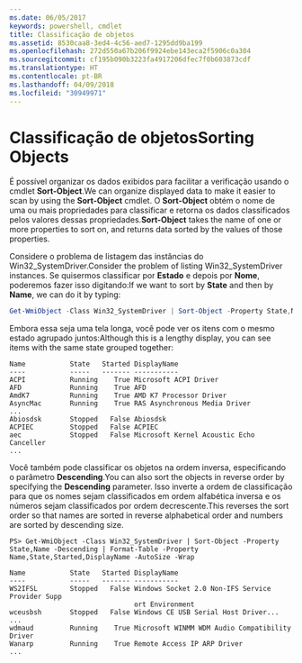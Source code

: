 ```yaml
---
ms.date: 06/05/2017
keywords: powershell, cmdlet
title: Classificação de objetos
ms.assetid: 8530caa8-3ed4-4c56-aed7-1295dd9ba199
ms.openlocfilehash: 272d550a67b206f9924ebe143eca2f5906c0a304
ms.sourcegitcommit: cf195b090b3223fa4917206dfec7f0b603873cdf
ms.translationtype: HT
ms.contentlocale: pt-BR
ms.lasthandoff: 04/09/2018
ms.locfileid: "30949971"
---
```

# <a name="sorting-objects"></a><span data-ttu-id="b0e65-103">Classificação de objetos</span><span class="sxs-lookup"><span data-stu-id="b0e65-103">Sorting Objects</span></span>

<span data-ttu-id="b0e65-104">É possível organizar os dados exibidos para facilitar a verificação usando o cmdlet **Sort-Object**.</span><span class="sxs-lookup"><span data-stu-id="b0e65-104">We can organize displayed data to make it easier to scan by using the **Sort-Object** cmdlet.</span></span> <span data-ttu-id="b0e65-105">O **Sort-Object** obtém o nome de uma ou mais propriedades para classificar e retorna os dados classificados pelos valores dessas propriedades.</span><span class="sxs-lookup"><span data-stu-id="b0e65-105">**Sort-Object** takes the name of one or more properties to sort on, and returns data sorted by the values of those properties.</span></span>

<span data-ttu-id="b0e65-106">Considere o problema de listagem das instâncias do Win32_SystemDriver.</span><span class="sxs-lookup"><span data-stu-id="b0e65-106">Consider the problem of listing Win32_SystemDriver instances.</span></span> <span data-ttu-id="b0e65-107">Se quisermos classificar por **Estado** e depois por **Nome**, poderemos fazer isso digitando:</span><span class="sxs-lookup"><span data-stu-id="b0e65-107">If we want to sort by **State** and then by **Name**, we can do it by typing:</span></span>

```powershell
Get-WmiObject -Class Win32_SystemDriver | Sort-Object -Property State,Name | Format-Table -Property Name,State,Started,DisplayName -AutoSize -Wrap
```

<span data-ttu-id="b0e65-108">Embora essa seja uma tela longa, você pode ver os itens com o mesmo estado agrupado juntos:</span><span class="sxs-lookup"><span data-stu-id="b0e65-108">Although this is a lengthy display, you can see items with the same state grouped together:</span></span>

```output
Name           State   Started DisplayName
----           -----   ------- -----------
ACPI           Running    True Microsoft ACPI Driver
AFD            Running    True AFD
AmdK7          Running    True AMD K7 Processor Driver
AsyncMac       Running    True RAS Asynchronous Media Driver
...
Abiosdsk       Stopped   False Abiosdsk
ACPIEC         Stopped   False ACPIEC
aec            Stopped   False Microsoft Kernel Acoustic Echo Canceller
...
```

<span data-ttu-id="b0e65-109">Você também pode classificar os objetos na ordem inversa, especificando o parâmetro **Descending**.</span><span class="sxs-lookup"><span data-stu-id="b0e65-109">You can also sort the objects in reverse order by specifying the **Descending** parameter.</span></span> <span data-ttu-id="b0e65-110">Isso inverte a ordem de classificação para que os nomes sejam classificados em ordem alfabética inversa e os números sejam classificados por ordem decrescente.</span><span class="sxs-lookup"><span data-stu-id="b0e65-110">This reverses the sort order so that names are sorted in reverse alphabetical order and numbers are sorted by descending size.</span></span>

```
PS> Get-WmiObject -Class Win32_SystemDriver | Sort-Object -Property State,Name -Descending | Format-Table -Property Name,State,Started,DisplayName -AutoSize -Wrap

Name           State   Started DisplayName
----           -----   ------- -----------
WS2IFSL        Stopped   False Windows Socket 2.0 Non-IFS Service Provider Supp
                               ort Environment
wceusbsh       Stopped   False Windows CE USB Serial Host Driver...
...
wdmaud         Running    True Microsoft WINMM WDM Audio Compatibility Driver
Wanarp         Running    True Remote Access IP ARP Driver
...
```
